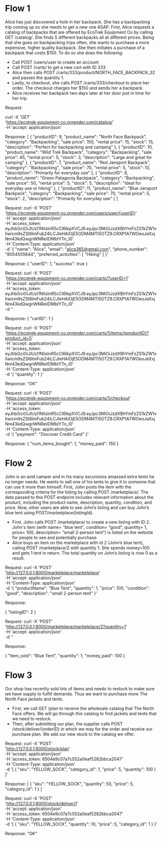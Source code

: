 # Flow 1
Alice has just discovered a hole in her backpack. She has a backpacking trip coming up so she needs to get a new one ASAP. First, Alice requests a catalog of backpacks that are offered by EcoTrek Equipment Co by calling GET /catalog/. She finds 5 different backpacks all at different prices. Being that she goes on backpacking trips often, she wants to purchase a more expensive, higher quality backpack. She then initiates a purchase of a backpack that costs $150. To do so she does the following:
* Call POST /users/user to create an account
* Call POST /carts/ to get a new cart with ID 333 
* Alice then calls POST /carts/333/product/NORTH_FACE_BACKPACK_32 and passes the quantity 1.
* Lastly, to checkout, she calls POST /carts/333/checkout to place her order. The checkout charges her $150 and sends her a backpack.
* Alice receives her backpack two days later at her door just in time for her trip.


Request:

curl -X 'GET' \
'https://ecotrek-equipment-co.onrender.com/catalog/' \
-H 'accept: application/json'

Response:
[
  {
    "productID": 9,
    "product_name": "North Face Backpack",
    "category": "Backpacking",
    "sale price": 150,
    "rental price": 15,
    "stock": 15,
    "description": "Perfect for backpacking and camping"
  },
  {
    "productID": 10,
    "product_name": "Wild Trek Backpack",
    "category": "Backpacking",
    "sale price": 45,
    "rental price": 5,
    "stock": 3,
    "description": "Large and great for camping"
  },
  {
    "productID": 7,
    "product_name": "Red Jansport Backpack",
    "category": "Backpacking",
    "sale price": 70,
    "rental price": 5,
    "stock": 10,
    "description": "Primarily for everyday use"
  },
  {
    "productID": 8,
    "product_name": "Green Patagonia Backpack",
    "category": "Backpacking",
    "sale price": 50,
    "rental price": 5,
    "stock": 5,
    "description": "Ideal for everyday use or hiking"
  },
  {
    "productID": 11,
    "product_name": "Blue Jansport Backpack",
    "category": "Backpacking",
    "sale price": 70,
    "rental price": 5,
    "stock": 2,
    "description": "Primarily for everyday use"
  }
]

Request:
curl -X 'POST' \
  'https://ecotrek-equipment-co.onrender.com/users/user/{userID}' \
  -H 'accept: application/json' \
  -H 'access_token: eyJhbGciOiJIUzI1NiIsInR5cCI6IkpXVCJ9.eyJpc3MiOiJzdXBhYmFzZS1kZW1vIiwicm9sZSI6ImFub24iLCJleHAiOjE5ODM4MTI5OTZ9.CRXP1A7WOeoJeXxjNni43kdQwgnWNReilDMblYTn_I0' \
  -H 'Content-Type: application/json' \
  -d '{
  "name": "Alice",
  "email": "alice365@gmail.com",
  "phone_number": "8054555644",
  "preferred_activities": [
    "Hiking"
  ]
}'

Response:
{
  "userID": 1,
  "success": true
}


Request:
curl -X 'POST' \
  'https://ecotrek-equipment-co.onrender.com/carts/?userID=1' \
  -H 'accept: application/json' \
  -H 'access_token: eyJhbGciOiJIUzI1NiIsInR5cCI6IkpXVCJ9.eyJpc3MiOiJzdXBhYmFzZS1kZW1vIiwicm9sZSI6ImFub24iLCJleHAiOjE5ODM4MTI5OTZ9.CRXP1A7WOeoJeXxjNni43kdQwgnWNReilDMblYTn_I0' \
  -d ''

Response:
{
  "cartID": 1
}


Request:
curl -X 'POST' \
  'https://ecotrek-equipment-co.onrender.com/carts/1/items/{productID}?product_id=5' \
  -H 'accept: application/json' \
  -H 'access_token: eyJhbGciOiJIUzI1NiIsInR5cCI6IkpXVCJ9.eyJpc3MiOiJzdXBhYmFzZS1kZW1vIiwicm9sZSI6ImFub24iLCJleHAiOjE5ODM4MTI5OTZ9.CRXP1A7WOeoJeXxjNni43kdQwgnWNReilDMblYTn_I0' \
  -H 'Content-Type: application/json' \
  -d '{
  "quantity": 1
}'

Response:
“OK”


Request:
curl -X 'POST' \
  'https://ecotrek-equipment-co.onrender.com/carts/1/checkout' \
  -H 'accept: application/json' \
  -H 'access_token: eyJhbGciOiJIUzI1NiIsInR5cCI6IkpXVCJ9.eyJpc3MiOiJzdXBhYmFzZS1kZW1vIiwicm9sZSI6ImFub24iLCJleHAiOjE5ODM4MTI5OTZ9.CRXP1A7WOeoJeXxjNni43kdQwgnWNReilDMblYTn_I0' \
  -H 'Content-Type: application/json' \
  -d '{
  "payment": "Discover Credit Card"
}'

Response:
{
  "num_items_bought": 1,
  "money_paid": 150
}


# Flow 2
John is an avid camper and in his many excursions amassed extra tents he no longer needs. He wants to sell one of his tents to give it to someone that can use it more than himself. First, John posts the item with the corresponding criteria for the listing by calling POST /marketplace/. The data passed to this POST endpoint includes relevant information about the product, including the product name, description, quantity, condition, and price. Now, other users are able to see John’s listing and can buy John’s blue tent using POST/marketplace{listingId}.
* First, John calls POST /marketplace/ to create a new listing with ID 2. John's item (with name= “blue tent”, condition= “good”, quantity= 1, price= 100, description= “small 2-person tent”) is listed on the website for people to see and potentially purchase.
* Alice buys an item on the marketplace with Id 2 (John’s blue tent), calling POST /marketplace/2 with quantity 1. She spends money=100 and gets 1 tent in return. The total quantity on John’s listing is now 0 as a result.


Request:
curl -X 'POST' \
  'http://127.0.0.1:8000/marketplace/marketplace' \
  -H 'accept: application/json' \
  -H 'Content-Type: application/json' \
  -d '{
  "productName": "Blue Tent",
  "quantity": 1,
  "price": 100,
  "condition": "good",
  "description": "small 2-person tent"
}'

Response:

{
  "listingID": 2
}


Request:
curl -X 'POST' \
  'http://127.0.0.1:8000/marketplace/marketplace/2?quantity=1' \
  -H 'accept: application/json' \
  -d ''

Response:

{
  "item_sold": "Blue Tent",
  "quantity": 1,
  "money_paid": 100
}




# Flow 3
Our shop has recently sold lots of items and needs to restock to make sure we have supply to fulfill demands. Thus we want to purchase more The North Face jackets and tents.
* First, we call GET /plan to receive the wholesale catalog that The North Face offers. We will go through this catalog to find jackets and tents that we need to restock.
* Then, after submitting our plan, the supplier calls POST /stock/deliver/{orderID} in which we may for the order and receive our purchase plan. We add our new stock to the catalog we offer.

Request:
curl -X 'POST' \
  'http://127.0.0.1:8000/stock/plan' \
  -H 'accept: application/json' \
  -H 'access_token: 6504e9c07a7c552a0eaf5282bbca2047' \
  -H 'Content-Type: application/json' \
  -d '[
  {
    "sku": "YELLOW_SOCK",
    "category_id": 1,
    "price": 5,
    "quantity": 100
  }
]'

Response:
[
  {
    "sku": "YELLOW_SOCK",
    "quantity": 50,
    "price": 5,
    "category_id": 1
  }
]


Request:
curl -X 'POST' \
  'http://127.0.0.1:8000/stock/deliver/1' \
  -H 'accept: application/json' \
  -H 'access_token: 6504e9c07a7c552a0eaf5282bbca2047' \
  -H 'Content-Type: application/json' \
  -d '[
  {
    "sku": "YELLOW_SOCK",
    "quantity": 10,
    "price": 5,
    "category_id": 1
  }
]'

Response:
"OK"

